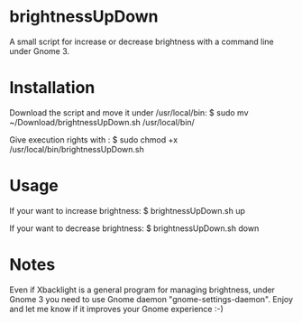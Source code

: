 # brightnessUpDown
A small script for increase or decrease brightness with a command line under Gnome 3.

# Installation
Download the script and move it under /usr/local/bin:
$ sudo mv ~/Download/brightnessUpDown.sh  /usr/local/bin/

Give execution rights with : 
$ sudo chmod +x /usr/local/bin/brightnessUpDown.sh

# Usage
If your want to increase brightness:
$ brightnessUpDown.sh up

If your want to decrease brightness:
$ brightnessUpDown.sh down

# Notes
Even if Xbacklight is a general program for managing brightness, under Gnome 3 you need to use Gnome daemon "gnome-settings-daemon".
Enjoy and let me know if it improves your Gnome experience :-)


